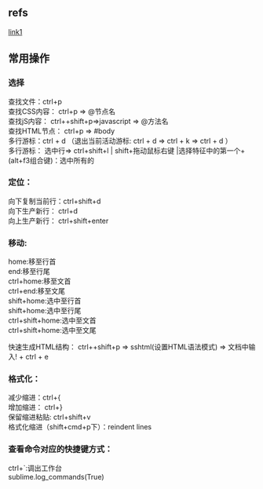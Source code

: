 ## refs
[link1](http://blog.csdn.net/idxuanjun/article/details/13292847)

## 常用操作
### 选择
查找文件：ctrl+p   
查找CSS内容： ctrl+p => @节点名   
查找jS内容： ctrl++shift+p=>javascript  => @方法名   
查找HTML节点： ctrl+p => #body   
多行游标：ctrl + d （退出当前活动游标: ctrl + d => ctrl + k => ctrl + d ）   
多行游标： 选中行=> ctrl+shift+l  |  shift+拖动鼠标右键 |选择特征中的第一个+(alt+f3组合键)：选中所有的   

### 定位：   
向下复制当前行：ctrl+shift+d      
向下生产新行： ctrl+d      
向上生产新行： ctrl+shift+enter      
 

### 移动:
home:移至行首   
end:移至行尾   
ctrl+home:移至文首   
ctrl+end:移至文尾   
shift+home:选中至行首   
shift+home:选中至行尾   
ctrl+shift+home:选中至文首   
ctrl+shift+home:选中至文尾   

快速生成HTML结构： ctrl++shift+p => sshtml(设置HTML语法模式) => 文档中输入! + ctrl + e   

### 格式化：   
减少缩进：ctrl+{   
增加缩进： ctrl+}   
保留缩进粘贴: ctrl+shift+v  
格式化缩进（shift+cmd+p下）：reindent lines    

### 查看命令对应的快捷键方式：      
ctrl+`:调出工作台       
sublime.log_commands(True)      
